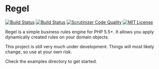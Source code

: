 # Regel

[![Build Status](https://travis-ci.org/Pragmatist/Regel.svg)](https://travis-ci.org/Pragmatist/Regel)
[![Build Status](https://scrutinizer-ci.com/g/Pragmatist/Regel/badges/build.png?b=master)](https://scrutinizer-ci.com/g/Pragmatist/Regel/build-status/master)
[![Scrutinizer Code Quality](https://scrutinizer-ci.com/g/Pragmatist/Regel/badges/quality-score.png?b=master)](https://scrutinizer-ci.com/g/Pragmatist/Regel/?branch=master)
[![MIT License](https://img.shields.io/badge/license-MIT-brightgreen.svg)](https://github.com/Pragmatist/Regel/blob/master/LICENSE)

Regel is a simple business rules engine for PHP 5.5+. It allows you apply dynamically created rules on your domain objects.

This project is still very much under development. Things will most likely change, so use at your own risk.

Check the examples directory to get started.
